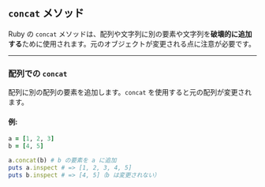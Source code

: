 ## `concat` メソッド

Ruby の `concat` メソッドは、配列や文字列に別の要素や文字列を**破壊的に追加する**ために使用されます。元のオブジェクトが変更される点に注意が必要です。

---

### 配列での `concat`

配列に別の配列の要素を追加します。`concat` を使用すると元の配列が変更されます。

#### 例:
```ruby
a = [1, 2, 3]
b = [4, 5]

a.concat(b) # b の要素を a に追加
puts a.inspect # => [1, 2, 3, 4, 5]
puts b.inspect # => [4, 5]（b は変更されない）
